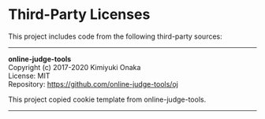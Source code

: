 # Third-Party Licenses

This project includes code from the following third-party sources:

---

**online-judge-tools**  
Copyright (c) 2017-2020 Kimiyuki Onaka  
License: MIT  
Repository: https://github.com/online-judge-tools/oj

This project copied cookie template from online-judge-tools.

---
